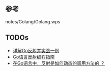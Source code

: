 ## 参考
notes/Golang/Golang.wps

## TODOs
- [详解Go反射并实战一例](https://mp.weixin.qq.com/s/Lfl8fevtGLkvQgFjB2XvIw)
- [Go语言反射编程指南](https://mp.weixin.qq.com/s/9OjvKLEei9HjmGcsA4fq7w)
- [在Go语言中，反射是如何动态的调用方法的 ？](https://mp.weixin.qq.com/s/qcNtcgC5W9KkkvytStFmdg)
 





